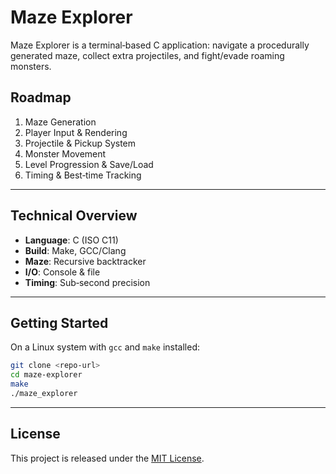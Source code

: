 # Maze Explorer

Maze Explorer is a terminal‑based C application: navigate a procedurally generated maze, collect extra projectiles, and fight/evade roaming monsters.

## Roadmap

1. Maze Generation  
2. Player Input & Rendering  
3. Projectile & Pickup System  
4. Monster Movement  
5. Level Progression & Save/Load  
6. Timing & Best‑time Tracking

---

## Technical Overview

- **Language**: C (ISO C11)  
- **Build**: Make, GCC/Clang  
- **Maze**: Recursive backtracker  
- **I/O**: Console & file  
- **Timing**: Sub‑second precision  

---

## Getting Started

On a Linux system with `gcc` and `make` installed:

```bash
git clone <repo-url>
cd maze-explorer
make
./maze_explorer
```

---

## License

This project is released under the [MIT License](LICENSE).


